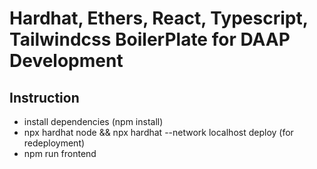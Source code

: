 # Hardhat, Ethers, React, Typescript, Tailwindcss BoilerPlate for DAAP Development

## Instruction

- install dependencies (npm install)
- npx hardhat node && npx hardhat --network localhost deploy (for redeployment)
- npm run frontend
